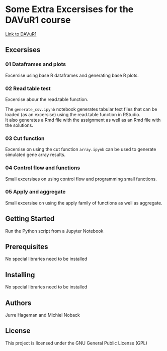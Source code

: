 # Some Extra Excersises for the DAVuR1 course

[Link to DAVuR1](https://michielnoback.github.io/bincourses/davur.html)

## Excersises

### 01 Dataframes and plots

Excersise using base R dataframes and generating base R plots.

### 02 Read table test

Excersise abour the read.table function.

The `generate_csv.ipynb` notebook generates tabular text files that can be loaded (as an excersise) using the read.table function in RStudio.  
It also generates a Rmd file with the assignment as well as an Rmd file with the solutions.  

### 03 Cut function

Excersise on using the cut function
`array.ipynb` can be used to generate simulated gene array results.

### 04 Control flow and functions

Small excersises on using control flow and programming small functions.

### 05 Apply and aggregate

Small excersise on using the apply family of functions as well as aggregate.

## Getting Started

Run the Python script from a Jupyter Notebook  

## Prerequisites

No special libraries need to be installed  

## Installing

No special libraries need to be installed  

## Authors

Jurre Hageman and Michiel Noback  

## License

This project is licensed under the GNU General Public License (GPL)  
